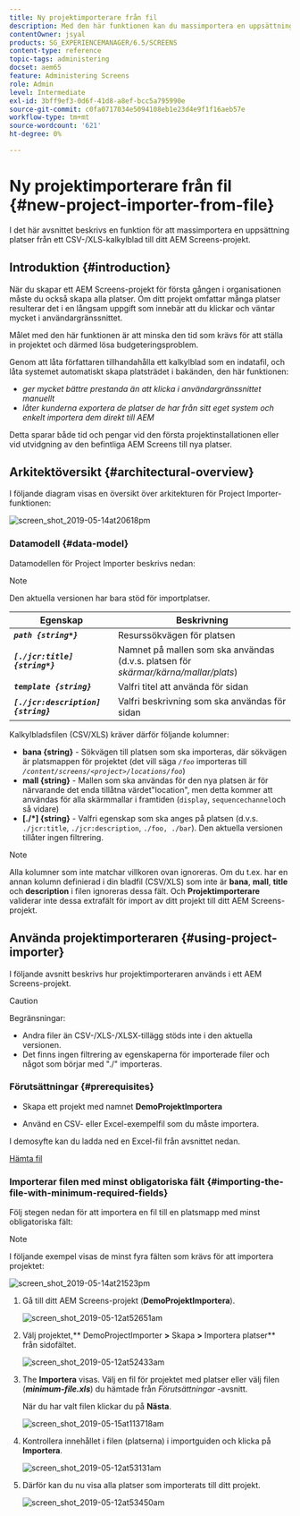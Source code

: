 ```yaml
---
title: Ny projektimporterare från fil
description: Med den här funktionen kan du massimportera en uppsättning platser från ett CSV-/XLS-kalkylblad till ditt AEM Screens-projekt.
contentOwner: jsyal
products: SG_EXPERIENCEMANAGER/6.5/SCREENS
content-type: reference
topic-tags: administering
docset: aem65
feature: Administering Screens
role: Admin
level: Intermediate
exl-id: 3bff9ef3-0d6f-41d8-a8ef-bcc5a795990e
source-git-commit: c0fa0717034e5094108eb1e23d4e9f1f16aeb57e
workflow-type: tm+mt
source-wordcount: '621'
ht-degree: 0%

---
```


# Ny projektimporterare från fil {#new-project-importer-from-file}

I det här avsnittet beskrivs en funktion för att massimportera en uppsättning platser från ett CSV-/XLS-kalkylblad till ditt AEM Screens-projekt.

## Introduktion {#introduction}

När du skapar ett AEM Screens-projekt för första gången i organisationen måste du också skapa alla platser. Om ditt projekt omfattar många platser resulterar det i en långsam uppgift som innebär att du klickar och väntar mycket i användargränssnittet.

Målet med den här funktionen är att minska den tid som krävs för att ställa in projektet och därmed lösa budgeteringsproblem.

Genom att låta författaren tillhandahålla ett kalkylblad som en indatafil, och låta systemet automatiskt skapa platsträdet i bakänden, den här funktionen:

* *ger mycket bättre prestanda än att klicka i användargränssnittet manuellt*
* *låter kunderna exportera de platser de har från sitt eget system och enkelt importera dem direkt till AEM*

Detta sparar både tid och pengar vid den första projektinstallationen eller vid utvidgning av den befintliga AEM Screens till nya platser.

## Arkitektöversikt {#architectural-overview}

I följande diagram visas en översikt över arkitekturen för Project Importer-funktionen:

![screen_shot_2019-05-14at20618pm](assets/screen_shot_2019-05-14at20618pm.png)

### Datamodell {#data-model}

Datamodellen för Project Importer beskrivs nedan:

>[!NOTE]
>
>Den aktuella versionen har bara stöd för importplatser.

| **Egenskap** | **Beskrivning** |
|---|---|
| ***`path {string*}`*** | Resurssökvägen för platsen |
| ***`[./jcr:title] {string*}`*** | Namnet på mallen som ska användas (d.v.s. platsen för *skärmar/kärna/mallar/plats*) |
| ***`template {string}`*** | Valfri titel att använda för sidan |
| ***`[./jcr:description] {string}`*** | Valfri beskrivning som ska användas för sidan |

Kalkylbladsfilen (CSV/XLS) kräver därför följande kolumner:

* **bana {string}** - Sökvägen till platsen som ska importeras, där sökvägen är platsmappen för projektet (det vill säga *`/foo`* importeras till *`/content/screens/<project>/locations/foo`*)
* **mall {string}** - Mallen som ska användas för den nya platsen är för närvarande det enda tillåtna värdet&quot;location&quot;, men detta kommer att användas för alla skärmmallar i framtiden (`display`, `sequencechannel`och så vidare)
* **[./*] {string}** - Valfri egenskap som ska anges på platsen (d.v.s. `./jcr:title`, `./jcr:description`, `./foo, ./bar`). Den aktuella versionen tillåter ingen filtrering.

>[!NOTE]
>
>Alla kolumner som inte matchar villkoren ovan ignoreras. Om du t.ex. har en annan kolumn definierad i din bladfil (CSV/XLS) som inte är **bana**, **mall**, **title** och **description** i filen ignoreras dessa fält. Och **Projektimporterare** validerar inte dessa extrafält för import av ditt projekt till ditt AEM Screens-projekt.

## Använda projektimporteraren {#using-project-importer}

I följande avsnitt beskrivs hur projektimporteraren används i ett AEM Screens-projekt.

>[!CAUTION]
>
>Begränsningar:
>
>* Andra filer än CSV-/XLS-/XLSX-tillägg stöds inte i den aktuella versionen.
>* Det finns ingen filtrering av egenskaperna för importerade filer och något som börjar med &quot;./&quot; importeras.
>

### Förutsättningar {#prerequisites}

* Skapa ett projekt med namnet **DemoProjektImportera**

* Använd en CSV- eller Excel-exempelfil som du måste importera.

I demosyfte kan du ladda ned en Excel-fil från avsnittet nedan.

[Hämta fil](assets/minimal-file.xls)

### Importerar filen med minst obligatoriska fält {#importing-the-file-with-minimum-required-fields}

Följ stegen nedan för att importera en fil till en platsmapp med minst obligatoriska fält:

>[!NOTE]
>
>I följande exempel visas de minst fyra fälten som krävs för att importera projektet:

![screen_shot_2019-05-14at21523pm](assets/screen_shot_2019-05-14at21523pm.png)

1. Gå till ditt AEM Screens-projekt (**DemoProjektImportera**).

   ![screen_shot_2019-05-12at52651am](assets/screen_shot_2019-05-12at52651am.png)

1. Välj projektet,** DemoProjectImporter **>** Skapa **>** Importera platser** från sidofältet.

   ![screen_shot_2019-05-12at52433am](assets/screen_shot_2019-05-12at52433am.png)

1. The **Importera** visas. Välj en fil för projektet med platser eller välj filen (***minimum-file.xls***) du hämtade från *Förutsättningar* -avsnitt.

   När du har valt filen klickar du på **Nästa**.

   ![screen_shot_2019-05-15at113718am](assets/screen_shot_2019-05-15at113718am.png)

1. Kontrollera innehållet i filen (platserna) i importguiden och klicka på **Importera**.

   ![screen_shot_2019-05-12at53131am](assets/screen_shot_2019-05-12at53131am.png)

1. Därför kan du nu visa alla platser som importerats till ditt projekt.

   ![screen_shot_2019-05-12at53450am](assets/screen_shot_2019-05-12at53450am.png)
